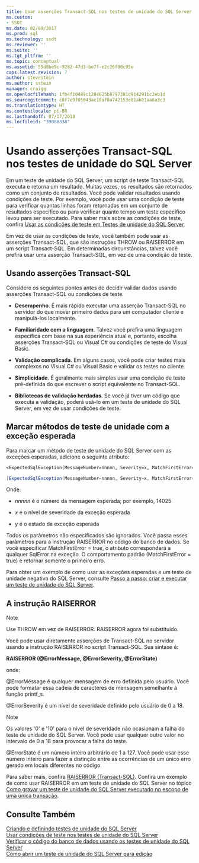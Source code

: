 ```yaml
---
title: Usar asserções Transact-SQL nos testes de unidade do SQL Server | Microsoft Docs
ms.custom:
- SSDT
ms.date: 02/09/2017
ms.prod: sql
ms.technology: ssdt
ms.reviewer: ''
ms.suite: ''
ms.tgt_pltfrm: ''
ms.topic: conceptual
ms.assetid: 55d8be9c-9282-47d3-be7f-e2c26f00c95e
caps.latest.revision: 7
author: stevestein
ms.author: sstein
manager: craigg
ms.openlocfilehash: 1fb4f10489c1284625b8797381d914291bc2eb1d
ms.sourcegitcommit: c8f7e9f05043ac10af8a742153e81ab81aa6a3c3
ms.translationtype: HT
ms.contentlocale: pt-BR
ms.lasthandoff: 07/17/2018
ms.locfileid: "39088338"
---
```

# <a name="using-transact-sql-assertions-in-sql-server-unit-tests"></a>Usando asserções Transact-SQL nos testes de unidade do SQL Server
Em um teste de unidade do SQL Server, um script de teste Transact\-SQL executa e retorna um resultado. Muitas vezes, os resultados são retornados como um conjunto de resultados. Você pode validar resultados usando condições de teste. Por exemplo, você pode usar uma condição de teste para verificar quantas linhas foram retornadas em um conjunto de resultados específico ou para verificar quanto tempo um teste específico levou para ser executado. Para saber mais sobre as condições de teste, confira [Usar as condições de teste em Testes de unidade do SQL Server](../ssdt/using-test-conditions-in-sql-server-unit-tests.md).  
  
Em vez de usar as condições de teste, você também pode usar as asserções Transact\-SQL, que são instruções THROW ou RAISERROR em um script Transact\-SQL. Em determinadas circunstâncias, talvez você prefira usar uma asserção Transact\-SQL, em vez de uma condição de teste.  
  
## <a name="using-transact-sql-assertions"></a>Usando asserções Transact-SQL  
Considere os seguintes pontos antes de decidir validar dados usando asserções Transact\-SQL ou condições de teste.  
  
-   **Desempenho**. É mais rápido executar uma asserção Transact\-SQL no servidor do que mover primeiro dados para um computador cliente e manipulá-los localmente.  
  
-   **Familiaridade com a linguagem**. Talvez você prefira uma linguagem específica com base na sua experiência atual e, portanto, escolha asserções Transact\-SQL ou Visual C\# ou condições de teste do Visual Basic.  
  
-   **Validação complicada**. Em alguns casos, você pode criar testes mais complexos no Visual C\# ou Visual Basic e validar os testes no cliente.  
  
-   **Simplicidade**. É geralmente mais simples usar uma condição de teste pré-definida do que escrever o script equivalente no Transact\-SQL.  
  
-   **Bibliotecas de validação herdadas**. Se você já tiver um código que executa a validação, poderá usá-lo em um teste de unidade do SQL Server, em vez de usar condições de teste.  
  
## <a name="mark-unit-test-methods-with-the-expected-exception"></a>Marcar métodos de teste de unidade com a exceção esperada  
Para marcar um método de teste de unidade do SQL Server com as exceções esperadas, adicione o seguinte atributo:  
  
```vb  
<ExpectedSqlException(MessageNumber=nnnnn, Severity=x, MatchFirstError=false, State=y)> _  
```  
  
```csharp  
[ExpectedSqlException(MessageNumber=nnnnn, Severity=x, MatchFirstError=false, State=y)]  
```  
  
Onde:  
  
-   *nnnnn* é o número da mensagem esperada; por exemplo, 14025  
  
-   *x* é o nível de severidade da exceção esperada  
  
-   *y* é o estado da exceção esperada  
  
Todos os parâmetros não especificados são ignorados. Você passa esses parâmetros para a instrução RAISERROR no código do banco de dados. Se você especificar MatchFirstError = true, o atributo corresponderá a qualquer SqlError na exceção. O comportamento padrão (MatchFirstError = true) é retornar somente o primeiro erro.  
  
Para obter um exemplo de como usar as exceções esperadas e um teste de unidade negativo do SQL Server, consulte [Passo a passo: criar e executar um teste de unidade do SQL Server](../ssdt/walkthrough-creating-and-running-a-sql-server-unit-test.md).  
  
## <a name="the-raiserror-statement"></a>A instrução RAISERROR  
  
> [!NOTE]  
> Use THROW em vez de RAISERROR. RAISERROR agora foi substituído.  
  
Você pode usar diretamente asserções de Transact\-SQL no servidor usando a instrução RAISERROR no script Transact\-SQL. Sua sintaxe é:  
  
**RAISERROR (@ErrorMessage, @ErrorSeverity, @ErrorState)**  
  
onde:  
  
@ErrorMessage é qualquer mensagem de erro definida pelo usuário. Você pode formatar essa cadeia de caracteres de mensagem semelhante à função printf_s.  
  
@ErrorSeverity é um nível de severidade definido pelo usuário de 0 a 18.  
  
> [!NOTE]  
> Os valores '0' e '10' para o nível de severidade não ocasionam a falha do teste de unidade do SQL Server. Você pode usar qualquer outro valor no intervalo de 0 a 18 para provocar a falha do teste.  
  
@ErrorState é um número inteiro arbitrário de 1 a 127. Você pode usar esse número inteiro para fazer a distinção entre as ocorrências de um único erro gerado em locais diferentes no código.  
  
Para saber mais, confira [RAISERROR (Transact-SQL)](http://msdn.microsoft.com/library/ms178592.aspx). Confira um exemplo de como usar RAISERROR em um teste de unidade do SQL Server no tópico [Como gravar um teste de unidade do SQL Server executado no escopo de uma única transação](../ssdt/how-to-write-sql-server-unit-test-that-runs-in-single-transaction-scope.md).  
  
## <a name="see-also"></a>Consulte Também  
[Criando e definindo testes de unidade do SQL Server](../ssdt/creating-and-defining-sql-server-unit-tests.md)  
[Usar condições de teste nos testes de unidade do SQL Server](../ssdt/using-test-conditions-in-sql-server-unit-tests.md)  
[Verificar o código do banco de dados usando os testes de unidade do SQL Server](../ssdt/verifying-database-code-by-using-sql-server-unit-tests.md)  
[Como abrir um teste de unidade do SQL Server para edição](../ssdt/how-to-open-a-sql-server-unit-test-to-edit.md)  
  

